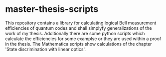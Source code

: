 # master-thesis-scripts
This repository contains a library for calculating logical Bell measurement efficiencies of quantum codes and shall simplyfy generalizations of the work of my thesis.
Additionally there are some python scripts which calculate the efficiencies for some examplse or they are used within a proof in the thesis. The Mathematica scripts show calculations of the chapter 'State discrimination with linear optics'.
